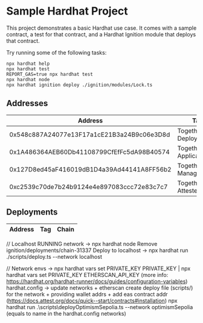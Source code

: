 # Sample Hardhat Project

This project demonstrates a basic Hardhat use case. It comes with a sample contract, a test for that contract, and a Hardhat Ignition module that deploys that contract.

Try running some of the following tasks:

```shell
npx hardhat help
npx hardhat test
REPORT_GAS=true npx hardhat test
npx hardhat node
npx hardhat ignition deploy ./ignition/modules/Lock.ts
```

## Addresses

| Address                                    | Tag                      |
|--------------------------------------------|--------------------------|
| 0x548c887A24077e13F17a1cE21B3a24B9c06e3D8d | TogetherCrew Deployer    |
| 0x1A486364AEB60Db41108799CfEfFc5dA98B40574 | TogetherCrew Application |
| 0x127D8ed45aF416019dB1D4a39Ad44141A8FF56b2 | TogetherCrew Manager     |
| 0xc2539c70de7b24b9124e4e897083ccc72e83c7c7 | TogetherCrew Attester     |


## Deployments

| Address | Tag | Chain |
|---------|-----|-------|


// Localhost
RUNNING network -> npx hardhat node
Remove ignition/deployments/chain-31337
Deploy to localhost -> npx hardhat run ./scripts/deploy.ts --network localhost 

// Network
envs -> npx hardhat vars set PRIVATE_KEY PRIVATE_KEY | npx hardhat vars set PRIVATE_KEY ETHERSCAN_API_KEY (more info: https://hardhat.org/hardhat-runner/docs/guides/configuration-variables)
hardhat.config -> update networks + etherscan
create deploy file (scripts/) for the network + providing wallet addrs + add eas contract addr (https://docs.attest.org/docs/quick--start/contracts#installation)
npx hardhat run .\scripts\deployOptimismSepolia.ts --network optimismSepolia (equals to name in the hardhat.config networks)